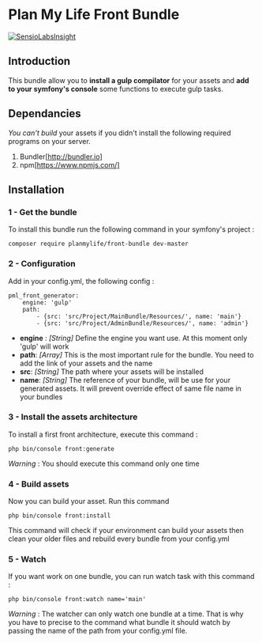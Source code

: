 # Plan My Life Front Bundle

[![SensioLabsInsight](https://insight.sensiolabs.com/projects/b0a6096a-c7e3-4ecc-8894-bbdea5ee8759/mini.png)](https://insight.sensiolabs.com/projects/b0a6096a-c7e3-4ecc-8894-bbdea5ee8759)

## Introduction

This bundle allow you to **install a gulp compilator** for your assets and **add to your symfony's console** some functions to execute gulp tasks.

## Dependancies

*You can't build* your assets if you didn't install the following required programs on your server.
1. Bundler[http://bundler.io]
2. npm[https://www.npmjs.com/]


## Installation

### 1 - Get the bundle

To install this bundle run the following command in your symfony's project :

`composer require planmylife/front-bundle dev-master`

### 2 - Configuration

Add in your config.yml, the following config :

```
pml_front_generator:
    engine: 'gulp'
    path:
        - {src: 'src/Project/MainBundle/Resources/', name: 'main'}
        - {src: 'src/Project/AdminBundle/Resources/', name: 'admin'}
```

*   **engine** : *[String]* Define the engine you want use. At this moment only 'gulp' will work
*   **path**: *[Array]* This is the most important rule for the bundle. You need to add the link of your assets and the name
*   **src**: *[String]* The path where your assets will be installed
*   **name**: *[String]* The reference of your bundle, will be use for your generated assets. It will prevent override effect of same file name in your bundles

### 3 - Install the assets architecture

To install a first front architecture, execute this command :
 
```php bin/console front:generate```

*Warning* : You should execute this command only one time

### 4 - Build assets

Now you can build your asset. Run this command

```php bin/console front:install```

This command will check if your environment can build your assets then clean your older files and rebuild every bundle from your config.yml

### 5 - Watch

If you want work on one bundle, you can run watch task with this command :

```php bin/console front:watch name='main'```

*Warning* : The watcher can only watch one bundle at a time. That is why you have to precise to the command what bundle it should watch by passing the name of the path from your config.yml file.
